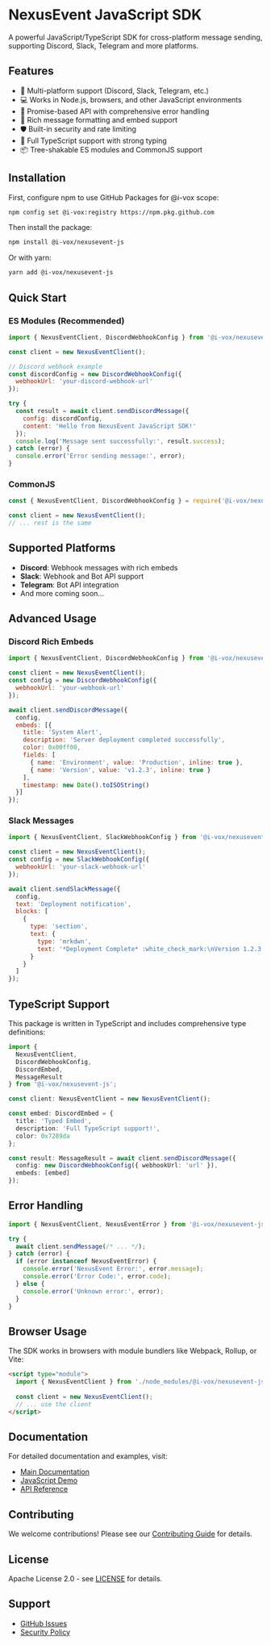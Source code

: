 # NexusEvent JavaScript SDK

A powerful JavaScript/TypeScript SDK for cross-platform message sending, supporting Discord, Slack, Telegram and more platforms.

## Features

- 🚀 Multi-platform support (Discord, Slack, Telegram, etc.)
- 💻 Works in Node.js, browsers, and other JavaScript environments
- 🔄 Promise-based API with comprehensive error handling
- 🎨 Rich message formatting and embed support
- 🛡️ Built-in security and rate limiting
- 📝 Full TypeScript support with strong typing
- 📦 Tree-shakable ES modules and CommonJS support

## Installation

First, configure npm to use GitHub Packages for @i-vox scope:

```bash
npm config set @i-vox:registry https://npm.pkg.github.com
```

Then install the package:

```bash
npm install @i-vox/nexusevent-js
```

Or with yarn:

```bash
yarn add @i-vox/nexusevent-js
```

## Quick Start

### ES Modules (Recommended)

```javascript
import { NexusEventClient, DiscordWebhookConfig } from '@i-vox/nexusevent-js';

const client = new NexusEventClient();

// Discord webhook example
const discordConfig = new DiscordWebhookConfig({
  webhookUrl: 'your-discord-webhook-url'
});

try {
  const result = await client.sendDiscordMessage({
    config: discordConfig,
    content: 'Hello from NexusEvent JavaScript SDK!'
  });
  console.log('Message sent successfully:', result.success);
} catch (error) {
  console.error('Error sending message:', error);
}
```

### CommonJS

```javascript
const { NexusEventClient, DiscordWebhookConfig } = require('@i-vox/nexusevent-js');

const client = new NexusEventClient();
// ... rest is the same
```

## Supported Platforms

- **Discord**: Webhook messages with rich embeds
- **Slack**: Webhook and Bot API support
- **Telegram**: Bot API integration
- And more coming soon...

## Advanced Usage

### Discord Rich Embeds

```javascript
import { NexusEventClient, DiscordWebhookConfig } from '@i-vox/nexusevent-js';

const client = new NexusEventClient();
const config = new DiscordWebhookConfig({
  webhookUrl: 'your-webhook-url'
});

await client.sendDiscordMessage({
  config,
  embeds: [{
    title: 'System Alert',
    description: 'Server deployment completed successfully',
    color: 0x00ff00,
    fields: [
      { name: 'Environment', value: 'Production', inline: true },
      { name: 'Version', value: 'v1.2.3', inline: true }
    ],
    timestamp: new Date().toISOString()
  }]
});
```

### Slack Messages

```javascript
import { NexusEventClient, SlackWebhookConfig } from '@i-vox/nexusevent-js';

const client = new NexusEventClient();
const config = new SlackWebhookConfig({
  webhookUrl: 'your-slack-webhook-url'
});

await client.sendSlackMessage({
  config,
  text: 'Deployment notification',
  blocks: [
    {
      type: 'section',
      text: {
        type: 'mrkdwn',
        text: '*Deployment Complete* :white_check_mark:\nVersion 1.2.3 is now live!'
      }
    }
  ]
});
```

## TypeScript Support

This package is written in TypeScript and includes comprehensive type definitions:

```typescript
import { 
  NexusEventClient, 
  DiscordWebhookConfig, 
  DiscordEmbed,
  MessageResult 
} from '@i-vox/nexusevent-js';

const client: NexusEventClient = new NexusEventClient();

const embed: DiscordEmbed = {
  title: 'Typed Embed',
  description: 'Full TypeScript support!',
  color: 0x7289da
};

const result: MessageResult = await client.sendDiscordMessage({
  config: new DiscordWebhookConfig({ webhookUrl: 'url' }),
  embeds: [embed]
});
```

## Error Handling

```javascript
import { NexusEventClient, NexusEventError } from '@i-vox/nexusevent-js';

try {
  await client.sendMessage(/* ... */);
} catch (error) {
  if (error instanceof NexusEventError) {
    console.error('NexusEvent Error:', error.message);
    console.error('Error Code:', error.code);
  } else {
    console.error('Unknown error:', error);
  }
}
```

## Browser Usage

The SDK works in browsers with module bundlers like Webpack, Rollup, or Vite:

```html
<script type="module">
  import { NexusEventClient } from './node_modules/@i-vox/nexusevent-js/dist/index.esm.js';
  
  const client = new NexusEventClient();
  // ... use the client
</script>
```

## Documentation

For detailed documentation and examples, visit:
- [Main Documentation](https://github.com/i-vox/NexusEvent)
- [JavaScript Demo](https://github.com/i-vox/NexusEvent/tree/main/examples/js-demo)
- [API Reference](https://github.com/i-vox/NexusEvent/tree/main/packages/nexusevent-js/docs)

## Contributing

We welcome contributions! Please see our [Contributing Guide](https://github.com/i-vox/NexusEvent/blob/main/.github/CONTRIBUTING.md) for details.

## License

Apache License 2.0 - see [LICENSE](LICENSE) for details.

## Support

- [GitHub Issues](https://github.com/i-vox/NexusEvent/issues)
- [Security Policy](https://github.com/i-vox/NexusEvent/blob/main/.github/SECURITY.md)